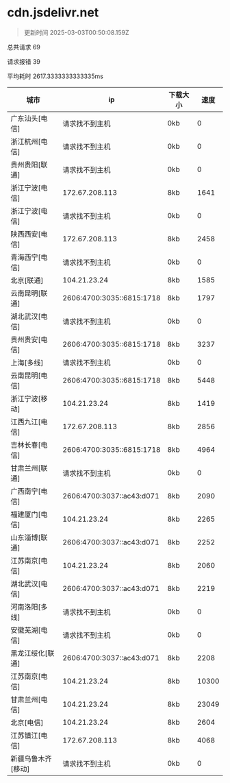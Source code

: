 
  # cdn.jsdelivr.net

  > 更新时间 2025-03-03T00:50:08.159Z
  
  总共请求 69

  请求报错 39

  平均耗时 2617.3333333333335ms

|城市|ip|下载大小|速度|
|-----|----------|---|---|
|广东汕头[电信]|请求找不到主机|0kb|0|
|浙江杭州[电信]|请求找不到主机|0kb|0|
|贵州贵阳[联通]|请求找不到主机|0kb|0|
|浙江宁波[电信]|172.67.208.113|8kb|1641|
|浙江宁波[电信]|请求找不到主机|0kb|0|
|陕西西安[电信]|172.67.208.113|8kb|2458|
|青海西宁[电信]|请求找不到主机|0kb|0|
|北京[联通]|104.21.23.24|8kb|1585|
|云南昆明[联通]|2606:4700:3035::6815:1718|8kb|1797|
|湖北武汉[电信]|请求找不到主机|0kb|0|
|贵州贵安[电信]|2606:4700:3035::6815:1718|8kb|3237|
|上海[多线]|请求找不到主机|0kb|0|
|云南昆明[电信]|2606:4700:3035::6815:1718|8kb|5448|
|浙江宁波[移动]|104.21.23.24|8kb|1419|
|江西九江[电信]|172.67.208.113|8kb|2856|
|吉林长春[电信]|2606:4700:3035::6815:1718|8kb|4964|
|甘肃兰州[联通]|请求找不到主机|0kb|0|
|广西南宁[电信]|2606:4700:3037::ac43:d071|8kb|2090|
|福建厦门[电信]|104.21.23.24|8kb|2265|
|山东淄博[联通]|2606:4700:3037::ac43:d071|8kb|2252|
|江苏南京[电信]|104.21.23.24|8kb|2060|
|湖北武汉[电信]|2606:4700:3037::ac43:d071|8kb|2219|
|河南洛阳[多线]|请求找不到主机|0kb|0|
|安徽芜湖[电信]|请求找不到主机|0kb|0|
|黑龙江绥化[联通]|2606:4700:3037::ac43:d071|8kb|2208|
|江苏南京[电信]|104.21.23.24|8kb|10300|
|甘肃兰州[电信]|104.21.23.24|8kb|23049|
|北京[电信]|104.21.23.24|8kb|2604|
|江苏镇江[电信]|172.67.208.113|8kb|4068|
|新疆乌鲁木齐[移动]|请求找不到主机|0kb|0|

  